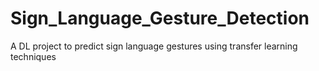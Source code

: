 # Sign_Language_Gesture_Detection
A DL project to predict sign language gestures using transfer learning techniques
